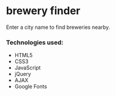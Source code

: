 # brewery finder

Enter a city name to find breweries nearby.

### Technologies used:

- HTML5
- CSS3
- JavaScript
- jQuery
- AJAX
- Google Fonts
